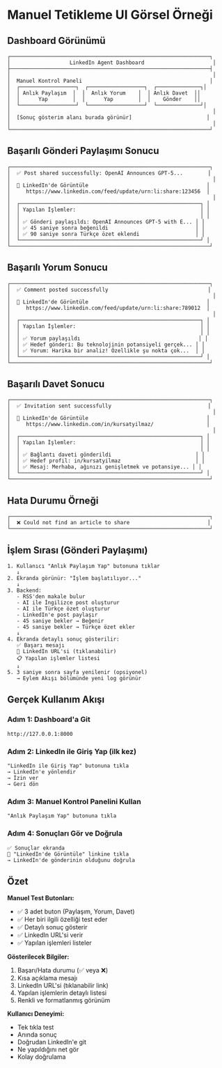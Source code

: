 # Manuel Tetikleme UI Görsel Örneği

## Dashboard Görünümü

```
┌────────────────────────────────────────────────────────────────┐
│                   LinkedIn Agent Dashboard                      │
├────────────────────────────────────────────────────────────────┤
│                                                                 │
│  Manuel Kontrol Paneli                                         │
│  ┌──────────────────┐  ┌──────────────────┐  ┌──────────────┐│
│  │ Anlık Paylaşım  │  │  Anlık Yorum    │  │ Anlık Davet  ││
│  │      Yap        │  │      Yap        │  │    Gönder    ││
│  └──────────────────┘  └──────────────────┘  └──────────────┘│
│                                                                 │
│  [Sonuç gösterim alanı burada görünür]                        │
│                                                                 │
└────────────────────────────────────────────────────────────────┘
```

## Başarılı Gönderi Paylaşımı Sonucu

```
┌────────────────────────────────────────────────────────────────┐
│  ✅ Post shared successfully: OpenAI Announces GPT-5...        │
│                                                                 │
│  🔗 LinkedIn'de Görüntüle                                      │
│     https://www.linkedin.com/feed/update/urn:li:share:123456  │
│                                                                 │
│  ┌──────────────────────────────────────────────────────────┐ │
│  │ Yapılan İşlemler:                                        │ │
│  │                                                          │ │
│  │ ✅ Gönderi paylaşıldı: OpenAI Announces GPT-5 with E... │ │
│  │ ✅ 45 saniye sonra beğenildi                            │ │
│  │ ✅ 90 saniye sonra Türkçe özet eklendi                  │ │
│  └──────────────────────────────────────────────────────────┘ │
└────────────────────────────────────────────────────────────────┘
```

## Başarılı Yorum Sonucu

```
┌────────────────────────────────────────────────────────────────┐
│  ✅ Comment posted successfully                                │
│                                                                 │
│  🔗 LinkedIn'de Görüntüle                                      │
│     https://www.linkedin.com/feed/update/urn:li:share:789012  │
│                                                                 │
│  ┌──────────────────────────────────────────────────────────┐ │
│  │ Yapılan İşlemler:                                        │ │
│  │                                                          │ │
│  │ ✅ Yorum paylaşıldı                                      │ │
│  │ ✅ Hedef gönderi: Bu teknolojinin potansiyeli gerçek... │ │
│  │ ✅ Yorum: Harika bir analiz! Özellikle şu nokta çok...  │ │
│  └──────────────────────────────────────────────────────────┘ │
└────────────────────────────────────────────────────────────────┘
```

## Başarılı Davet Sonucu

```
┌────────────────────────────────────────────────────────────────┐
│  ✅ Invitation sent successfully                               │
│                                                                 │
│  🔗 LinkedIn'de Görüntüle                                      │
│     https://www.linkedin.com/in/kursatyilmaz/                 │
│                                                                 │
│  ┌──────────────────────────────────────────────────────────┐ │
│  │ Yapılan İşlemler:                                        │ │
│  │                                                          │ │
│  │ ✅ Bağlantı daveti gönderildi                           │ │
│  │ ✅ Hedef profil: in/kursatyilmaz                        │ │
│  │ ✅ Mesaj: Merhaba, ağınızı genişletmek ve potansiye... │ │
│  └──────────────────────────────────────────────────────────┘ │
└────────────────────────────────────────────────────────────────┘
```

## Hata Durumu Örneği

```
┌────────────────────────────────────────────────────────────────┐
│  ❌ Could not find an article to share                         │
└────────────────────────────────────────────────────────────────┘
```

## İşlem Sırası (Gönderi Paylaşımı)

```
1. Kullanıcı "Anlık Paylaşım Yap" butonuna tıklar
   ↓
2. Ekranda görünür: "İşlem başlatılıyor..."
   ↓
3. Backend:
   - RSS'den makale bulur
   - AI ile İngilizce post oluşturur
   - AI ile Türkçe özet oluşturur
   - LinkedIn'e post paylaşır
   - 45 saniye bekler → Beğenir
   - 45 saniye bekler → Türkçe özet ekler
   ↓
4. Ekranda detaylı sonuç gösterilir:
   ✅ Başarı mesajı
   🔗 LinkedIn URL'si (tıklanabilir)
   📋 Yapılan işlemler listesi
   ↓
5. 3 saniye sonra sayfa yenilenir (opsiyonel)
   → Eylem Akışı bölümünde yeni log görünür
```

## Gerçek Kullanım Akışı

### Adım 1: Dashboard'a Git
```
http://127.0.0.1:8000
```

### Adım 2: LinkedIn ile Giriş Yap (ilk kez)
```
"LinkedIn ile Giriş Yap" butonuna tıkla
→ LinkedIn'e yönlendir
→ İzin ver
→ Geri dön
```

### Adım 3: Manuel Kontrol Panelini Kullan
```
"Anlık Paylaşım Yap" butonuna tıkla
```

### Adım 4: Sonuçları Gör ve Doğrula
```
✅ Sonuçlar ekranda
🔗 "LinkedIn'de Görüntüle" linkine tıkla
→ LinkedIn'de gönderinin olduğunu doğrula
```

## Özet

**Manuel Test Butonları:**
- ✅ 3 adet buton (Paylaşım, Yorum, Davet)
- ✅ Her biri ilgili özelliği test eder
- ✅ Detaylı sonuç gösterir
- ✅ LinkedIn URL'si verir
- ✅ Yapılan işlemleri listeler

**Gösterilecek Bilgiler:**
1. Başarı/Hata durumu (✅ veya ❌)
2. Kısa açıklama mesajı
3. LinkedIn URL'si (tıklanabilir link)
4. Yapılan işlemlerin detaylı listesi
5. Renkli ve formatlanmış görünüm

**Kullanıcı Deneyimi:**
- Tek tıkla test
- Anında sonuç
- Doğrudan LinkedIn'e git
- Ne yapıldığını net gör
- Kolay doğrulama
